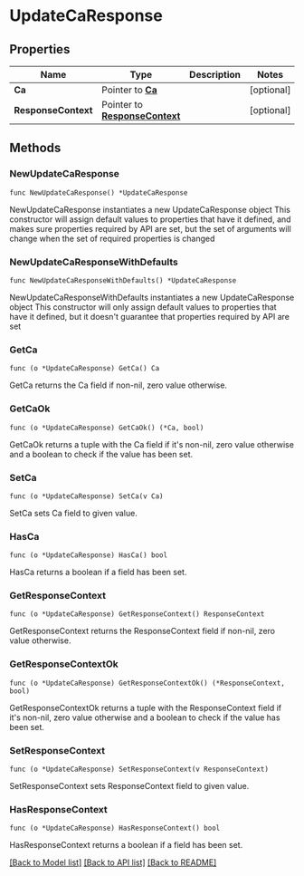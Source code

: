 # UpdateCaResponse

## Properties

Name | Type | Description | Notes
------------ | ------------- | ------------- | -------------
**Ca** | Pointer to [**Ca**](Ca.md) |  | [optional] 
**ResponseContext** | Pointer to [**ResponseContext**](ResponseContext.md) |  | [optional] 

## Methods

### NewUpdateCaResponse

`func NewUpdateCaResponse() *UpdateCaResponse`

NewUpdateCaResponse instantiates a new UpdateCaResponse object
This constructor will assign default values to properties that have it defined,
and makes sure properties required by API are set, but the set of arguments
will change when the set of required properties is changed

### NewUpdateCaResponseWithDefaults

`func NewUpdateCaResponseWithDefaults() *UpdateCaResponse`

NewUpdateCaResponseWithDefaults instantiates a new UpdateCaResponse object
This constructor will only assign default values to properties that have it defined,
but it doesn't guarantee that properties required by API are set

### GetCa

`func (o *UpdateCaResponse) GetCa() Ca`

GetCa returns the Ca field if non-nil, zero value otherwise.

### GetCaOk

`func (o *UpdateCaResponse) GetCaOk() (*Ca, bool)`

GetCaOk returns a tuple with the Ca field if it's non-nil, zero value otherwise
and a boolean to check if the value has been set.

### SetCa

`func (o *UpdateCaResponse) SetCa(v Ca)`

SetCa sets Ca field to given value.

### HasCa

`func (o *UpdateCaResponse) HasCa() bool`

HasCa returns a boolean if a field has been set.

### GetResponseContext

`func (o *UpdateCaResponse) GetResponseContext() ResponseContext`

GetResponseContext returns the ResponseContext field if non-nil, zero value otherwise.

### GetResponseContextOk

`func (o *UpdateCaResponse) GetResponseContextOk() (*ResponseContext, bool)`

GetResponseContextOk returns a tuple with the ResponseContext field if it's non-nil, zero value otherwise
and a boolean to check if the value has been set.

### SetResponseContext

`func (o *UpdateCaResponse) SetResponseContext(v ResponseContext)`

SetResponseContext sets ResponseContext field to given value.

### HasResponseContext

`func (o *UpdateCaResponse) HasResponseContext() bool`

HasResponseContext returns a boolean if a field has been set.


[[Back to Model list]](../README.md#documentation-for-models) [[Back to API list]](../README.md#documentation-for-api-endpoints) [[Back to README]](../README.md)


